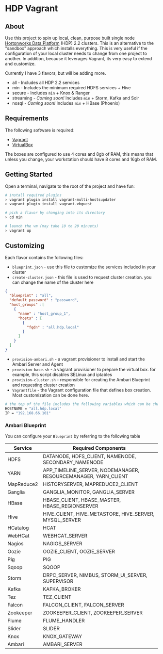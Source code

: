 # HDP Vagrant

## About
Use this project to spin up local, clean, purpose built single node [Hortonworks Data Platform](http://hortonworks.com/hdp/) (HDP) 2.2 clusters.  This is an alternative to the "sandbox" approach which installs everything.  This is very useful if the configuration of your local cluster needs to change from one project to another.  In addition, because it leverages Vagrant, its very easy to extend and customize.

Currently I have 3 flavors, but will be adding more.

* all - Includes all HDP 2.2 services
* min - Includes the minimum required HDFS services + Hive
* secure - Includes `min` + Knox & Ranger
* streaming - *Coming soon!*  Includes `min` + Storm, Kafka and Solr
* nosql - *Coming soon!* Includes `min` + HBase (Phoenix)


## Requirements

The following software is required:

* [Vagrant](https://www.vagrantup.com/)
* [VirtualBox](https://www.virtualbox.org/)

The boxes are configured to use 4 cores and 8gb of RAM, this means that unless you change, your workstation should have 8 cores and 16gb of RAM.

## Getting Started

Open a terminal, navigate to the root of the project and have fun:

```bash
# install required plugins
> vagrant plugin install vagrant-multi-hostsupdater
> vagrant plugin install vagrant-vbguest

# pick a flavor by changing into its directory
> cd min

# launch the vm (may take 10 to 20 minuets)
> vagrant up
```

## Customizing

Each flavor contains the following files:

* `blueprint.json` - use this file to customize the services included in your cluster
* `create-cluster.json` - this file is used to request cluster creation.  you can change the name of the cluster here
```JSON
{
  "blueprint" : "all",
  "default_password" : "password",
  "host_groups" :[
    {
      "name" : "host_group_1",
      "hosts" : [
        {
          "fqdn" : "all.hdp.local"
        }
      ]
    }
  ]
}
```
* `provision-ambari.sh` - a vagrant provisioner to install and start the Ambari Server and Agent
* `provision-base.sh` - a vagrant provisioner to prepare the virtual box. for example, this script disables SELinux and iptables
* `provision-cluster.sh` - responsible for creating the Ambari Blueprint and requesting cluster creation
* `Vagrantfile` - the Vagrant configuration file that defines box creation.  Most customization can be done here.
```bash
# the top of the file includes the following variables which can be changed if needed
HOSTNAME = "all.hdp.local"
IP = "192.168.66.101"
```

### Ambari Blueprint

You can configure your `Blueprint` by referring to the following table

Service  | Required Components
-------- | ----------
HDFS | DATANODE, HDFS_CLIENT, NAMENODE, SECONDARY_NAMENODE
YARN | APP_TIMELINE_SERVER, NODEMANAGER, RESOURCEMANAGER, YARN_CLIENT
MapReduce2 | HISTORYSERVER, MAPREDUCE2_CLIENT
Ganglia | GANGLIA_MONITOR, GANGLIA_SERVER
HBase | HBASE_CLIENT, HBASE_MASTER, HBASE_REGIONSERVER
Hive | HIVE_CLIENT, HIVE_METASTORE, HIVE_SERVER, MYSQL_SERVER
HCatalog | HCAT
WebHCat | WEBHCAT_SERVER
Nagios| NAGIOS_SERVER
Oozie| OOZIE_CLIENT, OOZIE_SERVER
Pig | PIG
Sqoop | SQOOP
Storm | DRPC_SERVER, NIMBUS, STORM_UI_SERVER, SUPERVISOR
Kafka | KAFKA_BROKER
Tez | TEZ_CLIENT
Falcon | FALCON_CLIENT, FALCON_SERVER
Zookeeper | ZOOKEEPER_CLIENT, ZOOKEEPER_SERVER
Flume | FLUME_HANDLER
Slider | SLIDER
Knox | KNOX_GATEWAY
Ambari | AMBARI_SERVER

